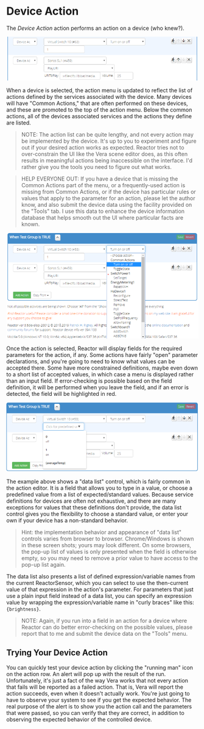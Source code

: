# Device Action

The _Device Action_ action performs an action on a device (who knew?).

![Two Device actions](images/device-action.png)

When a device is selected, the action menu is updated to reflect the list of actions defined by the services associated with the device. Many devices will have "Common Actions," that are often performed on these devices, and these are promoted to the top of the action menu. Below the common actions, all of the devices associated services and the actions they define are listed.

> NOTE: The action list can be quite lengthy, and not every action may be implemented by the device. It's up to you to experiment and figure out if your desired action works as expected. Reactor tries not to over-constrain the UI like the Vera scene editor does, as this often results in meaningful actions being inaccessible on the interface. I'd rather give you the tools you need to figure out what works.

> HELP EVERYONE OUT: If you have a device that is missing the Common Actions part of the menu, or a frequently-used action is missing from Common Actions, or if the device has particular rules or values that apply to the parameter for an action, please let the author know, and also submit the device data using the facility provided on the "Tools" tab. I use this data to enhance the device information database that helps smooth out the UI where particular facts are known.

![Selecting an action](images/device-action-actions.png)

Once the action is selected, Reactor will display fields for the required parameters for the action, if any. Some actions have fairly "open" parameter declarations, and you're going to need to know what values can be accepted there. Some have more constrained definitions, maybe even down to a short list of accepted values, in which case a menu is displayed rather than an input field. If error-checking is possible based on the field definition, it will be performed when you leave the field, and if an error is detected, the field will be highlighted in red.

![Setting a Device Action parameter](images/device-action-parameters.png)

The example above shows a "data list" control, which is fairly common in the action editor. It is a field that allows you to type in a value, or choose a predefined value from a list of expected/standard values. Because service definitions for devices are often not exhaustive, and there are many exceptions for values that these definitions don't provide, the data list control gives you the flexibility to choose a standard value, or enter your own if your device has a non-standard behavior.

> Hint: the implementation behavior and appearance of "data list" controls varies from browser to browser. Chrome/Windows is shown in these screen shots; yours may look different. On some browsers, the pop-up list of values is only presented when the field is otherwise empty, so you may need to remove a prior value to have access to the pop-up list again.

The data list also presents a list of defined expression/variable names from the current ReactorSensor, which you can select to use the then-current value of that expression in the action's parameter. For parameters that just use a plain input field instead of a data list, you can specify an expression value by wrapping the expression/variable name in "curly braces" like this: `{brightness}`.

> NOTE: Again, if you run into a field in an action for a device where Reactor can do better error-checking on the possible values, please report that to me and submit the device data on the "Tools" menu.

## Trying Your Device Action

You can quickly test your device action by clicking the "running man" icon on the action row. An alert will pop up with the result of the run. Unfortunately, it's just a fact of the way Vera works that not every action that fails will be reported as a failed action. That is, Vera will report the action succeeds, even when it doesn't actually work. You're just going to have to observe your system to see if you get the expected behavior. The real purpose of the alert is to show you the action call and the parameters that were passed, so you can verify that they are correct, in addition to observing the expected behavior of the controlled device.